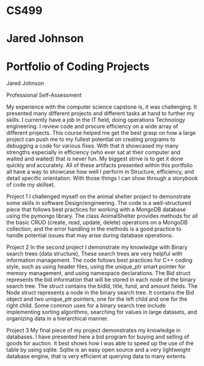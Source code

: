 # CS499
# Jared Johnson
# Portfolio of Coding Projects
Jared Johnson


Professional Self-Assessment 

My experience with the computer science capstone is, it was challenging. It presented many different projects and different tasks at hand to further my skills. I currently have a job in the IT field, doing operations Technology engineering. I review code and procure efficiency on a wide array of different projects. This course helped me get the best grasp on how a large project can push me to my fullest potential on creating programs to debugging a code for various fixes. With that it showcased my many strengths especially in efficiency (who ever sat at their computer and waited and waited) that is never fun. My biggest strive is to get it done quickly and accurately.
All of these artifacts presented within this portfolio all have a way to showcase how well I perform in Structure, efficiency, and detail specific orientation. With those things I can show through a storybook of code my skillset.

Project 1 
I challenged myself on the animal shelter project to demonstrate some skills in software Design/engineering.
The code is a well-structured piece that follows best practices for working with a MongoDB database using the pymongo library. The class AnimalShelter provides methods for all the basic CRUD (create, read, update, delete) operations on a MongoDB collection, and the error handling in the methods is a good practice to handle potential issues that may arise during database operations.

Project 2
In the second project I demonstrate my knowledge with Binary search trees (data structure), These search trees are very helpful with information management. The code follows best practices for C++ coding style, such as using header files, using the unique_ptr smart pointer for memory management, and using namespace declarations.
The Bid struct represents the bid information that will be stored in each node of the binary search tree. The struct contains the bidId, title, fund, and amount fields. The Node struct represents a node in the binary search tree. It contains the Bid object and two unique_ptr pointers, one for the left child and one for the right child. Some common uses for a binary search tree include implementing sorting algorithms, searching for values in large datasets, and organizing data in a hierarchical manner.

Project 3
My final piece of my project demonstrates my knowledge in databases. I have presented here a bid program for buying and selling of goods for auction.
It best shows how I was able to speed up the use of the table by using sqlite.
Sqlite is an easy open source and a very lightweight database engine, that is very efficient at querying data to many extents.
